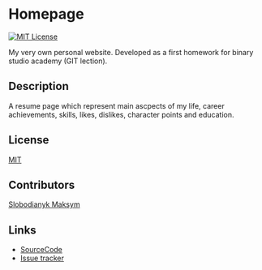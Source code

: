 # Homepage
[![MIT License](https://img.shields.io/pypi/l/aiogram.svg?style=flat-square)](https://opensource.org/licenses/MIT)

My very own personal website. Developed as a first homework for binary studio academy (GIT lection).

## Description

А resume page which represent main ascpects of my life, career achievements, skills, likes, dislikes, character points and education.

## License
[MIT](https://choosealicense.com/licenses/mit/)

## Contributors

[Slobodianyk Maksym](https://github.com/MaksymSlobodianyk)

## Links
* [SourceCode](https://github.com/MaksymSlobodianyk/homepage.git)
* [Issue tracker](https://github.com/MaksymSlobodianyk/homepage/issues)
